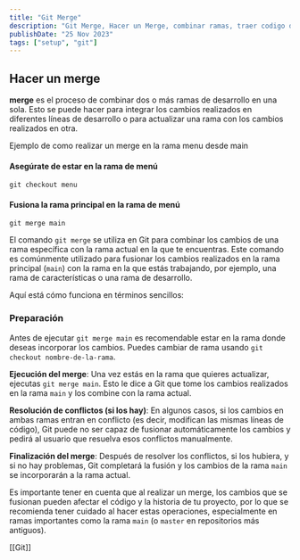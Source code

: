 ```yaml
---
title: "Git Merge"
description: "Git Merge, Hacer un Merge, combinar ramas, traer codigo de otra rama."
publishDate: "25 Nov 2023"
tags: ["setup", "git"]
---
```


## Hacer un merge

**merge** es el proceso de combinar dos o más ramas de desarrollo en una sola. Esto se puede hacer para integrar los cambios realizados en diferentes líneas de desarrollo o para actualizar una rama con los cambios realizados en otra.

Ejemplo de como realizar un merge en la rama menu desde main

#### Asegúrate de estar en la rama de menú

```git
git checkout menu 
```

#### Fusiona la rama principal en la rama de menú

```git
git merge main
```

El comando `git merge` se utiliza en Git para combinar los cambios de una rama específica con la rama actual en la que te encuentras. Este comando es comúnmente utilizado para fusionar los cambios realizados en la rama principal (`main`) con la rama en la que estás trabajando, por ejemplo, una rama de características o una rama de desarrollo.

Aquí está cómo funciona en términos sencillos:

### **Preparación**

Antes de ejecutar `git merge main` es recomendable estar en la rama donde deseas incorporar los cambios.
Puedes cambiar de rama usando `git checkout nombre-de-la-rama`.

**Ejecución del merge**: Una vez estás en la rama que quieres actualizar, ejecutas `git merge main`. Esto le dice a Git que tome los cambios realizados en la rama `main` y los combine con la rama actual.

**Resolución de conflictos (si los hay)**: En algunos casos, si los cambios en ambas ramas entran en conflicto (es decir, modifican las mismas líneas de código), Git puede no ser capaz de fusionar automáticamente los cambios y pedirá al usuario que resuelva esos conflictos manualmente.

**Finalización del merge**: Después de resolver los conflictos, si los hubiera, y si no hay problemas, Git completará la fusión y los cambios de la rama `main` se incorporarán a la rama actual.

Es importante tener en cuenta que al realizar un merge, los cambios que se fusionan pueden afectar el código y la historia de tu proyecto, por lo que se recomienda tener cuidado al hacer estas operaciones, especialmente en ramas importantes como la rama `main` (o `master` en repositorios más antiguos).

[[Git]]
